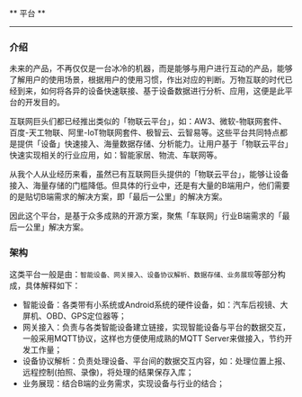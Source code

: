 ** 平台 **

----

### 介绍

未来的产品，不再仅仅是一台冰冷的机器，而是能够与用户进行互动的产品，能够了解用户的使用场景，根据用户的使用习惯，作出对应的判断。万物互联的时代已经到来，如何将各异的设备快速联接、基于设备数据进行分析、应用，这便是此平台的开发目的。

互联网巨头们都已经推出类似的「物联云平台」，如：AW3、微软-物联网套件、百度-天工物联、阿里-IoT物联网套件、极智云、云智易等。这些平台共同特点都是提供「设备」快速接入、海量数据存储、分析能力。让用户基于「物联云平台」快速实现相关的行业应用，如：智能家居、物流、车联网等。

从我个人从业经历来看，虽然已有互联网巨头提供的「物联云平台」，能够让设备接入、海量存储的门槛降低。但具体的行业中，还是有大量的B端用户，他们需要的是贴切B端需求的解决方案，即「最后一公里」的解决方案。

因此这个平台，是基于众多成熟的开源方案，聚焦「车联网」行业B端需求的「最后一公里」解决方案。

### 架构

这类平台一般是由：``智能设备、网关接入、设备协议解析、数据存储、业务展现``等部分构成，具体解释如下：

+ 智能设备：各类带有小系统或Android系统的硬件设备，如：汽车后视镜、大屏机、OBD、GPS定位器等；
+ 网关接入：负责与各类智能设备建立链接，实现智能设备与平台的数据交互，一般采用MQTT协议，这样也方便使用成熟的MQTT Server来做接入，节约开发工作量；
+ 设备协议解析：负责处理设备、平台间的数据交互内容，如：处理位置上报、远程控制(拍照、录像)，将处理的结果保存入库；
+ 业务展现：结合B端的业务需求，实现设备与行业的结合；
